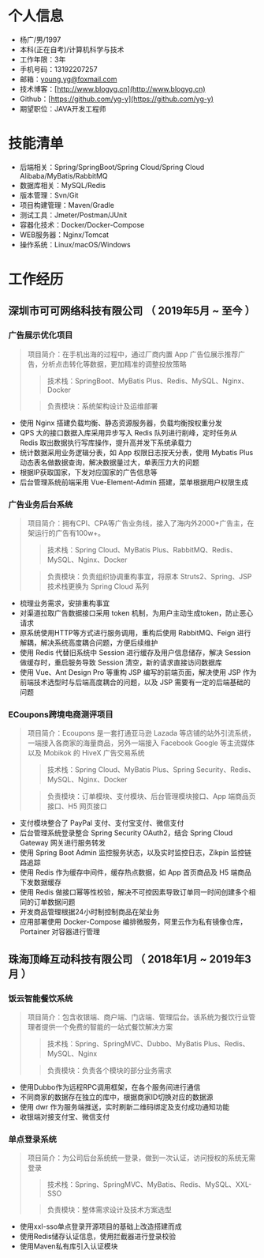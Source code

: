 # 个人信息

- 杨广/男/1997
- 本科(正在自考)/计算机科学与技术
- 工作年限：3年
- 手机号码：13192207257
- 邮箱：young.yg@foxmail.com
- 技术博客：[http://www.blogyg.cn](http://www.blogyg.cn)
- Github：[https://github.com/yg-y](https://github.com/yg-y)
- 期望职位：JAVA开发工程师

# 技能清单

- 后端相关：Spring/SpringBoot/Spring Cloud/Spring Cloud Alibaba/MyBatis/RabbitMQ
- 数据库相关：MySQL/Redis
- 版本管理：Svn/Git
- 项目构建管理：Maven/Gradle
- 测试工具：Jmeter/Postman/JUnit
- 容器化技术：Docker/Docker-Compose
- WEB服务器：Nginx/Tomcat
- 操作系统：Linux/macOS/Windows



# 工作经历

## 深圳市可可网络科技有限公司 （ 2019年5月 ~ 至今 ）

### 广告展示优化项目
>项目简介：在手机出海的过程中，通过厂商内置 App 广告位展示推荐广告，分析点击转化等数据，更加精准的调整投放策略
>>技术栈：SpringBoot、MyBatis Plus、Redis、MySQL、Nginx、Docker
>
>>负责模块：系统架构设计及运维部署
- 使用 Nginx 搭建负载均衡、静态资源服务器，负载均衡按权重分发
- QPS 大的接口数据入库采用异步写入 Redis 队列进行削峰，定时任务从 Redis 取出数据执行写库操作，提升高并发下系统承载力
- 统计数据采用业务逻辑分表，如 App 权限日志按天分表，使用 Mybatis Plus 动态表名做数据查询，解决数据量过大，单表压力大的问题
- 根据IP获取国家，下发对应国家的广告信息等
- 后台管理系统前端采用 Vue-Element-Admin 搭建，菜单根据用户权限生成

### 广告业务后台系统
>项目简介：拥有CPI、CPA等广告业务线，接入了海内外2000+广告主，在架运行的广告有100w+。
>>技术栈：Spring Cloud、MyBatis Plus、RabbitMQ、Redis、MySQL、Nginx、Docker
>
>>负责模块：负责组织协调重构事宜，将原本 Struts2、Spring、JSP 技术栈更换为 Spring Cloud 系列
- 梳理业务需求，安排重构事宜
- 对渠道拉取广告数据接口采用 token 机制，为用户主动生成token，防止恶心请求  
- 原系统使用HTTP等方式进行服务调用，重构后使用 RabbitMQ、Feign 进行解耦，解决系统高度耦合问题，方便后续维护
- 使用 Redis 代替旧系统中 Session 进行缓存及用户信息储存，解决 Session 做缓存时，重启服务导致 Session 清空，新的请求直接访问数据库
- 使用 Vue、Ant Design Pro 等重构 JSP 编写的前端页面，解决使用 JSP 作为前端技术选型时与后端高度耦合的问题，以及 JSP 需要有一定的后端基础的问题

### ECoupons跨境电商测评项目
>项目简介：Ecoupons 是一套打通亚马逊 Lazada 等店铺的站外引流系统，一端接入各商家的海量商品，另外一端接入 Facebook Google 等主流媒体以及 Mobikok 的 HiveX 广告交易系统
>>技术栈：Spring Cloud、MyBatis Plus、Spring Security、Redis、MySQL、Nginx、Docker
>
>>负责模块：订单模块、支付模块、后台管理模块接口、App 端商品页接口、H5 网页接口
- 支付模块整合了 PayPal 支付、支付宝支付、微信支付
- 后台管理系统登录整合 Spring Security OAuth2，结合 Spring Cloud Gateway 网关进行服务转发
- 使用 Spring Boot Admin 监控服务状态，以及实时监控日志，Zikpin 监控链路追踪
- 使用 Redis 作为缓存中间件，缓存热点数据，如 App 首页商品及 H5 端商品下发数据缓存
- 使用 Redis 做接口幂等性校验，解决不可控因素导致订单同一时间创建多个相同的订单数据问题
- 开发商品管理根据24小时制控制商品在架业务
- 应用部署使用 Docker-Compose 编排微服务，阿里云作为私有镜像仓库，Portainer 对容器进行管理

## 珠海顶峰互动科技有限公司 （ 2018年1月 ~ 2019年3月 ）

### 饭云智能餐饮系统
>项目简介：包含收银端、商户端、门店端、管理后台。该系统为餐饮行业管理者提供一个免费的智能的一站式餐饮解决方案
>>技术栈：Spring、SpringMVC、Dubbo、MyBatis Plus、Redis、MySQL、Nginx
>
>>负责模块：负责各个模块的部分业务需求
- 使用Dubbo作为远程RPC调用框架，在各个服务间进行通信
- 不同商家的数据存在独立的库中，根据商家ID切换对应的数据源
- 使用 dwr 作为服务端推送，实时刷新二维码绑定及支付成功通知功能
- 收银端对接支付宝、微信支付

### 单点登录系统
>项目简介：为公司后台系统统一登录，做到一次认证，访问授权的系统无需登录
>>技术栈：Spring、SpringMVC、MyBatis、Redis、MySQL、XXL-SSO
>
>>负责模块：整体需求设计及技术方案选型
- 使用xxl-sso单点登录开源项目的基础上改造搭建而成
- 使用Redis储存认证信息，使用拦截器进行登录校验
- 使用Maven私有库引入认证模块
  
  